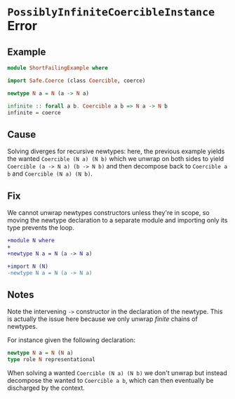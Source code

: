 # `PossiblyInfiniteCoercibleInstance` Error

## Example

```purescript
module ShortFailingExample where

import Safe.Coerce (class Coercible, coerce)

newtype N a = N (a -> N a)

infinite :: forall a b. Coercible a b => N a -> N b
infinite = coerce
```

## Cause

Solving diverges for recursive newtypes: here, the previous example yields the wanted `Coercible (N a) (N b)` which we unwrap on both sides to yield `Coercible (a -> N a) (b -> N b)` and then decompose back to `Coercible a b` and `Coercible (N a) (N b)`.

## Fix

We cannot unwrap newtypes constructors unless they're in scope, so moving the newtype declaration to a separate module and importing only its type prevents the loop.

```diff
+module N where
+
+newtype N a = N (a -> N a)
```

```diff
+import N (N)
-newtype N a = N (a -> N a)
```

## Notes

Note the intervening `->` constructor in the declaration of the newtype. This is actually the issue here because we only unwrap _finite_ chains of newtypes.

For instance given the following declaration:

```purescript
newtype N a = N (N a)
type role N representational
```

When solving a wanted `Coercible (N a) (N b)` we don't unwrap but instead decompose the wanted to `Coercible a b`, which can then eventually be discharged by the context.
